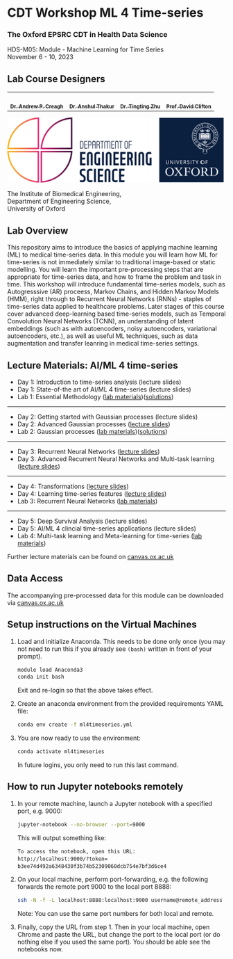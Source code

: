 # CDT Workshop ML 4 Time-series
### The Oxford EPSRC CDT in Health Data Science
HDS-M05: Module - Machine Learning for Time Series <br>
November 6 - 10, 2023 <br>


## Lab Course Designers
<!-- ALL-CONTRIBUTORS-LIST:START - Do not remove or modify this section -->
<!-- prettier-ignore-start -->
<!-- markdownlint-disable -->
<table>
  <tr>
   <td align="center"><a href="https://www.andrewcreagh.com/"><img src="https://avatars.githubusercontent.com/u/22932251?v=4" width="120px;" alt=""/><br /><sub><b>Dr. Andrew P. Creagh</b></sub> </a> </td>
   <td align="center"><a href="https://eng.ox.ac.uk/people/anshul-thakur/"><img src="https://eng.ox.ac.uk/media/4496/photo_ath.jpg?center=0.33112582781456956,0.31168831168831168&mode=crop&width=250&height=250&rnd=132651141320000000" width="120px;" alt=""/><br /><sub><b>Dr. Anshul Thakur</b></sub> </a> </td>
      <td align="center"><a href="https://eng.ox.ac.uk/people/tingting-zhu/"><img src="https://eng.ox.ac.uk/media/9549/photo_ttz2.jpg?center=0.30357142857142855,0.46745562130177515&mode=crop&width=100&height=100&rnd=132690066410000000" width="120px;" alt=""/><br /><sub><b>Dr. Tingting Zhu</b></sub> </a> </td>
   <td align="center"><a href="https://eng.ox.ac.uk/people/david-clifton/"><img src="https://www.turing.ac.uk/sites/default/files/styles/people/public/2021-12/david_clifton.jpg?itok=PYtYVF5_" width="100px;" alt=""/><br /><sub><b>Prof. David Clifton</b></sub> </a> </td>
    </tr>
</table>

<!-- markdownlint-restore -->
<!-- prettier-ignore-end -->

<!-- ALL-CONTRIBUTORS-LIST:END -->

<img src="./img/oxford_eng_logo.png" width="500" height="150" />

The Institute of Biomedical Engineering, <br />
Department of Engineering Science,<br />
University of Oxford<br />

## Lab Overview
This repository aims to introduce the basics of applying machine learning (ML) to medical time-series data. In this module you will learn how ML for time-series is not immediately similar to traditional image-based or static modelling. You will learn the important pre-processing steps that are appropriate for time-series data, and how to frame the problem and task in time. This workshop will introduce fundamental time-series models, such as Autogresssive (AR) proceess, Markov Chains, and Hidden Markov Models (HMM), right through to Recurrent Neural Networks (RNNs) - staples of time-series data applied to healthcare problems. Later stages of this course cover advanced deep-learning based time-series models, such as Temporal Convolution Neural Networks (TCNN), an understanding of latent embeddings (such as with autoencoders, noisy autoencoders, variational autoencoders, etc.), as well as useful ML techniques, such as data augmentation and transfer leanring in medical time-series settings. <br>

## Lecture Materials: AI/ML 4 time-series
- Day 1: Introduction to time-series analysis (lecture slides)
- Day 1: State-of-the art of AI/ML 4 time-series (lecture slides)
- Lab 1: Essential Methodology ([lab materials](https://github.com/apcreagh/CDTworkshop_ML4timeseries/blob/main/labs/lab_1))([solutions](https://github.com/apcreagh/CDTworkshop_ML4timeseries/blob/main/solutions/lab_1/))
---
- Day 2: Getting started with Gaussian processes (lecture slides)
- Day 2: Advanced Gaussian processes ([lecture slides](https://canvas.ox.ac.uk/courses/151592/files/4934754?wrap=1))
- Lab 2: Gaussian processes ([lab materials](https://github.com/apcreagh/CDTworkshop_ML4timeseries/blob/main/labs/lab_2))([solutions](https://github.com/apcreagh/CDTworkshop_ML4timeseries/tree/main/solutions/lab_2))
---
- Day 3: Recurrent Neural Networks ([lecture slides](https://github.com/apcreagh/CDTworkshop_ML4timeseries/blob/main/doc/CDT_HDS_ML4Timeseries-RNN_2022.pdf))
- Day 3: Advanced Recurrent Neural Networks and Multi-task learning ([lecture slides](https://github.com/apcreagh/CDTworkshop_ML4timeseries/blob/main/doc/CDT_HDS_ML4Timeseries-MTL-MTA_2022.pdf))
---
- Day 4: Transformations ([lecture slides](https://github.com/apcreagh/CDTworkshop_ML4timeseries/blob/main/doc/CDT_HDS_ML4Timeseries-FFT_2022.pdf))
- Day 4: Learning time-series features ([lecture slides](https://github.com/apcreagh/CDTworkshop_ML4timeseries/blob/main/doc/CDT_HDS_ML4Timeseries-CNN_2022.pdf))
- Lab 3: Recurrent Neural Networks ([lab materials](https://github.com/apcreagh/CDTworkshop_ML4timeseries/blob/main/labs/lab_3))
---
- Day 5: Deep Survival Analysis (lecture slides)
- Day 5: AI/ML 4 clincial time-series applications (lecture slides)
- Lab 4: Multi-task learning and Meta-learning for time-series ([lab materials](https://canvas.ox.ac.uk/courses/151592/files/4943018?))

Further lecture materials can be found on
[canvas.ox.ac.uk](https://canvas.ox.ac.uk/courses/151592/pages/hds-m05-module-info-machine-learning-for-time-series)
## Data Access
The accompanying pre-processed data for this module can be downloaded via 
[canvas.ox.ac.uk](https://canvas.ox.ac.uk/courses/151592/files/4929999?wrap=1)

## Setup instructions on the Virtual Machines
1. Load and initialize Anaconda. This needs to be done only once (you may not need to run this if you already see `(bash)` written in front of your prompt).

   ```bash
   module load Anaconda3
   conda init bash
   ```
   Exit and re-login so that the above takes effect.
3. Create an anaconda environment from the provided requirements YAML file: 
   ```bash
   conda env create -f ml4timeseries.yml
   ```
4. You are now ready to use the environment: 
   ```bash
   conda activate ml4timeseries
   ```
   In future logins, you only need to run this last command.

## How to run Jupyter notebooks remotely

1. In your remote machine, launch a Jupyter notebook with a specified port, e.g. 9000:
   ```bash
   jupyter-notebook --no-browser --port=9000
   ```
   This will output something like:
   ```bash
   To access the notebook, open this URL:
   http://localhost:9000/?token=
   b3ee74d492a6348430f3b74b52309060dcb754e7bf3d6ce4
   ```

1. On your local machine, perform port-forwarding, e.g. the following forwards the remote port 9000 to the local port 8888:
   ```bash
   ssh -N -f -L localhost:8888:localhost:9000 username@remote_address
   ```
   Note: You can use the same port numbers for both local and remote.

1. Finally, copy the URL from step 1. Then in your local machine, open
Chrome and paste the URL, but change the port to the local port (or do nothing else if you used the same port).
You should be able see the notebooks now.
